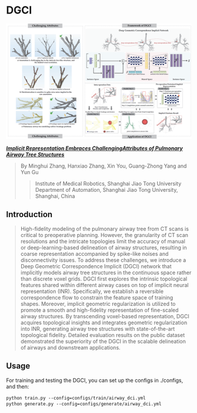 # DGCI

<div align=center><img src="figs/Main.png"></div>

[**_Implicit Representation Embraces ChallengingAttributes of Pulmonary Airway Tree Structures_**]()

> By Minghui Zhang, Hanxiao Zhang, Xin You, Guang-Zhong Yang and Yun Gu
>> Institute of Medical Robotics, Shanghai Jiao Tong University
>> Department of Automation, Shanghai Jiao Tong University, Shanghai, China

## Introduction
> High-fidelity modeling of the pulmonary airway tree from
CT scans is critical to preoperative planning. However, the granularity
of CT scan resolutions and the intricate topologies limit the accuracy of
manual or deep-learning-based delineation of airway structures, resulting
in coarse representation accompanied by spike-like noises and disconnectivity
issues. To address these challenges, we introduce a Deep Geometric
Correspondence Implicit (DGCI) network that implicitly models
airway tree structures in the continuous space rather than discrete
voxel grids. DGCI first explores the intrinsic topological features shared
within different airway cases on top of implicit neural representation
(INR). Specifically, we establish a reversible correspondence flow to constrain
the feature space of training shapes. Moreover, implicit geometric
regularization is utilized to promote a smooth and high-fidelity representation
of fine-scaled airway structures. By transcending voxel-based
representation, DGCI acquires topological insights and integrates geometric
regularization into INR, generating airway tree structures with
state-of-the-art topological fidelity. Detailed evaluation results on the
public dataset demonstrated the superiority of the DGCI in the scalable
delineation of airways and downstream applications.


## Usage

For training and testing the DGCI, you can set up the configs in ./configs, and then:
```
python train.py --config=configs/train/airway_dci.yml
python generate.py --config=configs/generate/airway_dci.yml
```
